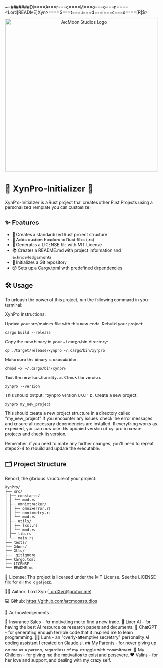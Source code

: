 ~=#######D]====A===r===c====M===o===o===n====<Lord[README]Xyn>====S===t===u===d===i===o===s====[R|$>

<p align="center">
  <img src="https://tinypic.host/images/2024/09/30/LordXyn.jpeg" alt="ArcMoon Studios Logo" width="503"/>
</p>

# 🚀 XynPro-Initializer 🦀

XynPro-Initializer is a Rust project that creates other Rust Projects using a personalized Template you can customize!

## ✨ Features

- 📁 Creates a standardized Rust project structure
- 🎨 Adds custom headers to Rust files (.rs)
- 📜 Generates a LICENSE file with MIT License
- 📚 Creates a README.md with project information and acknowledgements
- 🐙 Initializes a Git repository
- 📦 Sets up a Cargo.toml with predefined dependencies

## 🛠️ Usage

To unleash the power of this project, run the following command in your terminal:

XynPro Instructions:

Update your src/main.rs file with this new code.
Rebuild your project:
```
cargo build --release
```
Copy the new binary to your ~/.cargo/bin directory:
```
cp ./target/release/xynpro ~/.cargo/bin/xynpro
```
Make sure the binary is executable:
```
chmod +x ~/.cargo/bin/xynpro
```
Test the new functionality:
a. Check the version:
```
xynpro --version
```
This should output: "xynpro version 0.0.1"
b. Create a new project:
```
xynpro my_new_project
```
This should create a new project structure in a directory called "my_new_project"
If you encounter any issues, check the error messages and ensure all necessary dependencies are installed.
If everything works as expected, you can now use this updated version of xynpro to create projects and check its version.

Remember, if you need to make any further changes, you'll need to repeat steps 2-4 to rebuild and update the executable.


## 🗂️ Project Structure
Behold, the glorious structure of your project:


```
XynPro/
├── src/
│ ├── constants/
│ │ └── mod.rs
│ ├── omnixtracker/
│ │ ├── omnixerror.rs
│ │ ├── omnixmetry.rs
│ │ └── mod.rs
│ ├── utils/
│ │ ├── lxsl.rs
│ │ └── mod.rs
│ ├── lib.rs
│ └── main.rs
├── tests/
├── Xdocs/
├── Xtls/
├── .gitignore
├── Cargo.toml
├── LICENSE
└── README.md
```


📜 License: This project is licensed under the MIT License. See the LICENSE file for all the legal jazz.

🧙‍♂️ Author: Lord Xyn (LordXyn@proton.me)

💻 Github: https://github.com/arcmoonstudios

🙏 Acknowledgements

💼 Insurance Sales - for motivating me to find a new trade.
🧠 Liner AI - for having the best AI resource on research papers and documents.
🤖 ChatGPT - for generating enough terrible code that it inspired me to learn programming.
👩‍💼 Luna - an "overly-attemptive secretary" personality AI coding assistant I created on Claude.ai.
👪 My Parents - for never giving up on me as a person, regardless of my struggle with commitment.
👶 My Children - for giving me the motivation to exist and persevere.
❤️ Valina - for her love and support, and dealing with my crazy self.
